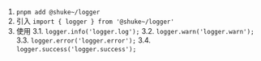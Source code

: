 1. `pnpm add @shuke~/logger`
2. 引入 `import { logger } from '@shuke~/logger'`
3. 使用
   3.1. `logger.info('logger.log');`
   3.2. `logger.warn('logger.warn');`
   3.3. `logger.error('logger.error');`
   3.4. `logger.success('logger.success');`